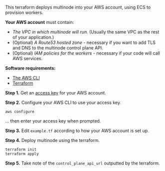This terraform deploys multinode into your AWS account, using ECS to provision workers.

**Your AWS account** must contain:
- _The VPC in which multinode will run._ (Usually the same VPC as the rest of your application.)
- (Optional) _A Route53 hosted zone_ - necessary if you want to add TLS and DNS to the multinode control plane API. 
- (Optional) _IAM policies for the workers_ - necessary if your code will call AWS services.

**Software requirements:**
- [The AWS CLI](https://docs.aws.amazon.com/cli/latest/userguide/getting-started-install.html)
- [Terraform](https://developer.hashicorp.com/terraform/tutorials/aws-get-started/install-cli)

**Step 1.** Get an [access key](https://docs.aws.amazon.com/IAM/latest/UserGuide/id_credentials_access-keys.html#Using_CreateAccessKey) for your AWS account.

**Step 2.** Configure your AWS CLI to use your access key.
```commandline
aws configure
```
... then enter your access key when prompted.

**Step 3.** Edit `example.tf` according to how your AWS account is set up.

**Step 4.** Deploy multinode using the terraform.
```commandline
terraform init
terraform apply
```

**Step 5.** Take note of the `control_plane_api_url` outputted by the terraform.
